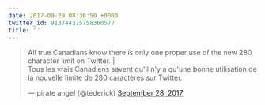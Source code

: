 ```yaml
---
date: 2017-09-29 08:36:50 +0000
twitter_id: 913744375758360577
title: ''
---
```


<blockquote class="twitter-tweet"><p lang="fr" dir="ltr">All true Canadians know there is only one proper use of the new 280 character limit on Twitter. | <br>Tous les vrais Canadiens savent qu&#39;il n&#39;y a qu&#39;une bonne utilisation de la nouvelle limite de 280 caractères sur Twitter.</p>&mdash; pirate angel (@tederick) <a href="https://twitter.com/tederick/status/913468965980123136?ref_src=twsrc%5Etfw">September 28, 2017</a></blockquote>
<script async src="https://platform.twitter.com/widgets.js" charset="utf-8"></script>
